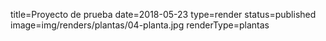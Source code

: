 title=Proyecto de prueba
date=2018-05-23
type=render
status=published
image=img/renders/plantas/04-planta.jpg
renderType=plantas
~~~~~~